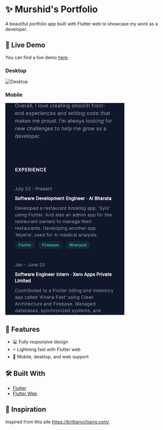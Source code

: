 # ✨ Murshid's  Portfolio

A beautiful portfolio app built with Flutter web to showcase my work as a developer. 

## 🚀 Live Demo

You can find a live demo [here](https://portfolio-9a909.web.app/#/).

### Desktop

![Desktop](preview/live_demo_portfolio.gif)

### Mobile

![Mobile](/preview/mobile.png)

## 📱 Features

- 💻 Fully responsive design
- ⚡️ Lightning fast with Flutter web
- 📱 Mobile, desktop, and web support

## 🛠 Built With

- [Flutter](https://flutter.dev/)
- [Flutter Web](https://flutter.dev/web)



## 🙌 Inspiration

Inspired from this site https://brittanychiang.com/.
